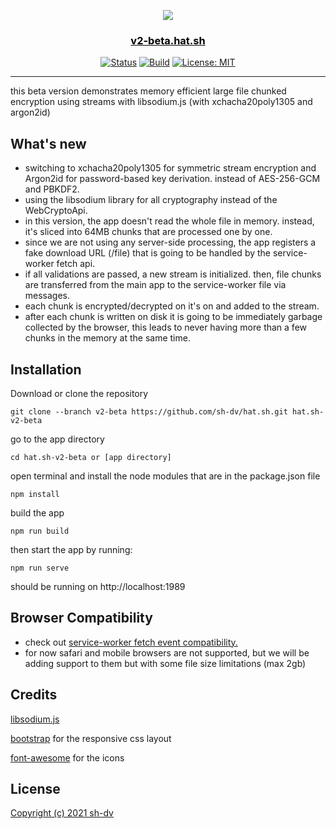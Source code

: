 
<p align="center">
  <a href="#" rel="noopener">
 <img src="https://i.imgur.com/F8nNzHi.png"></a>
</p>

<a href="https://v2-beta.hat.sh" style="color:#000"><h3 align="center">v2-beta.hat.sh</h3></a>

<div align="center">

  [![Status](https://img.shields.io/badge/status-active-success.svg)](#)
  [![Build](https://travis-ci.org/sh-dv/hat.sh.svg?branch=master)](https://travis-ci.org/sh-dv/hat.sh)
  [![License: MIT](https://img.shields.io/badge/license-MIT-blue.svg)](#)


</div>

---


this beta version demonstrates memory efficient large file chunked encryption using streams with libsodium.js 
(with xchacha20poly1305 and argon2id)



## What's new

- switching to xchacha20poly1305 for symmetric stream encryption and Argon2id for password-based key derivation. instead of AES-256-GCM and PBKDF2.
- using the libsodium library for all cryptography instead of the WebCryptoApi.
- in this version, the app doesn't read the whole file in memory. instead, it's sliced into 64MB chunks that are processed one by one.
- since we are not using any server-side processing, the app registers a fake download URL (/file) that is going to be handled by the service-worker fetch api.
- if all validations are passed, a new stream is initialized. then, file chunks are transferred from the main app to the 
service-worker file via messages.
- each chunk is encrypted/decrypted on it's on and added to the stream.
- after each chunk is written on disk it is going to be immediately garbage collected by the browser, this leads to never having more than a few chunks in the memory at the same time.




## Installation

Download or clone the repository

    git clone --branch v2-beta https://github.com/sh-dv/hat.sh.git hat.sh-v2-beta

go to the app directory

    cd hat.sh-v2-beta or [app directory]

open terminal and install the node modules that are in the package.json file

    npm install

build the app

    npm run build
    
then start the app by running:

    npm run serve

should be running on http://localhost:1989



## Browser Compatibility
- check out [service-worker fetch event compatibility.](https://developer.mozilla.org/en-US/docs/Web/API/FetchEvent)
- for now safari and mobile browsers are not supported, but we will be adding support to them but with some file size limitations (max 2gb)



## Credits

[libsodium.js](https://github.com/jedisct1/libsodium.js)

[bootstrap](https://github.com/twbs/bootstrap) for the responsive css layout

[font-awesome](https://github.com/FortAwesome/Font-Awesome) for the icons

## License
[Copyright (c) 2021 sh-dv](https://github.com/sh-dv/hat.sh/blob/v2-beta/LICENSE)

